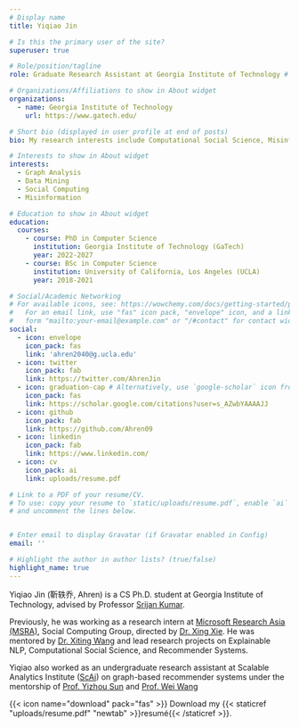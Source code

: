 ```yaml
---
# Display name
title: Yiqiao Jin

# Is this the primary user of the site?
superuser: true

# Role/position/tagline
role: Graduate Research Assistant at Georgia Institute of Technology # Research Intern at Microsoft Research Asia (MSRA)

# Organizations/Affiliations to show in About widget
organizations:
  - name: Georgia Institute of Technology
    url: https://www.gatech.edu/

# Short bio (displayed in user profile at end of posts)
bio: My research interests include Computational Social Science, Misinformation, Graph Analysis, and Data Mining.

# Interests to show in About widget
interests:
  - Graph Analysis
  - Data Mining
  - Social Computing
  - Misinformation

# Education to show in About widget
education:
  courses:
    - course: PhD in Computer Science
      institution: Georgia Institute of Technology (GaTech)
      year: 2022-2027
    - course: BSc in Computer Science
      institution: University of California, Los Angeles (UCLA)
      year: 2018-2021

# Social/Academic Networking
# For available icons, see: https://wowchemy.com/docs/getting-started/page-builder/#icons
#   For an email link, use "fas" icon pack, "envelope" icon, and a link in the
#   form "mailto:your-email@example.com" or "/#contact" for contact widget.
social:
  - icon: envelope
    icon_pack: fas
    link: 'ahren2040@g.ucla.edu'
  - icon: twitter
    icon_pack: fab
    link: https://twitter.com/AhrenJin
  - icon: graduation-cap # Alternatively, use `google-scholar` icon from `ai` icon pack
    icon_pack: fas
    link: https://scholar.google.com/citations?user=s_AZwbYAAAAJJ
  - icon: github
    icon_pack: fab
    link: https://github.com/Ahren09
  - icon: linkedin
    icon_pack: fab
    link: https://www.linkedin.com/
  - icon: cv
    icon_pack: ai
    link: uploads/resume.pdf

# Link to a PDF of your resume/CV.
# To use: copy your resume to `static/uploads/resume.pdf`, enable `ai` icons in `params.toml`,
# and uncomment the lines below.


# Enter email to display Gravatar (if Gravatar enabled in Config)
email: ''

# Highlight the author in author lists? (true/false)
highlight_name: true
---
```


Yiqiao Jin (靳轶乔, Ahren) is a CS Ph.D. student at Georgia Institute of Technology, advised by Professor [Srijan Kumar](https://cc.gatech.edu/~srijan/). 

Previously, he was working as a research intern at [Microsoft Research Asia (MSRA)]('https://www.microsoft.com/en-us/research/lab/microsoft-research-asia/groups/'), Social Computing Group, directed by [Dr. Xing Xie](https://scholar.google.com/citations?hl=zh-CN&user=5EQfAFIAAAAJ). He was mentored by [Dr. Xiting Wang](https://scholar.google.com/citations?hl=zh-CN&user=urC8meQAAAAJ) and lead research projects on Explainable NLP, Computational Social Science, and Recommender Systems.


Yiqiao also worked as an undergraduate research assistant at Scalable Analytics Institute ([ScAi](https://scai.cs.ucla.edu/)) on graph-based recommender systems under the mentorship of [Prof. Yizhou Sun](http://web.cs.ucla.edu/~yzsun/) and [Prof. Wei Wang](http://web.cs.ucla.edu/~weiwang/)


{{< icon name="download" pack="fas" >}} Download my {{< staticref "uploads/resume.pdf" "newtab" >}}resumé{{< /staticref >}}.
